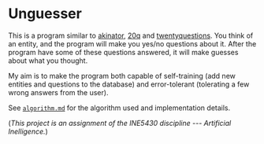 Unguesser
=========

This is a program similar to [akinator](http://akinator.com/),
[20q](http://www.20q.net/) and [twentyquestions](http://twentyquestions.open-cs.net/).
You think of an entity, and the program will make you yes/no questions about it.
After the program have some of these questions answered,
it will make guesses about what you thought.

My aim is to make the program both capable of self-training
(add new entities and questions to the database)
and error-tolerant (tolerating a few wrong answers from the user).

See [`algorithm.md`](algorithm.md) for the algorithm used
and implementation details.

(_This project is an assignment of the INE5430 discipline --- Artificial Inelligence._)
